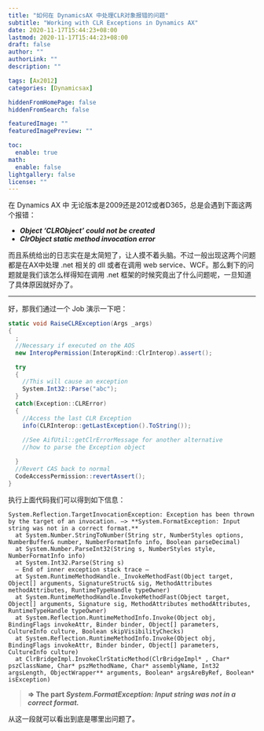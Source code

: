 ```yaml
---
title: "如何在 DynamicsAX 中处理CLR对象报错的问题"
subtitle: "Working with CLR Exceptions in Dynamics AX"
date: 2020-11-17T15:44:23+08:00
lastmod: 2020-11-17T15:44:23+08:00
draft: false
author: ""
authorLink: ""
description: ""

tags: [Ax2012]
categories: [Dynamicsax]

hiddenFromHomePage: false
hiddenFromSearch: false

featuredImage: ""
featuredImagePreview: ""

toc:
  enable: true
math:
  enable: false
lightgallery: false
license: ""
---
```


<!--more-->

在 Dynamics AX 中 无论版本是2009还是2012或者D365，总是会遇到下面这两个报错：

- ***Object ‘CLRObject’ could not be created***
- ***ClrObject static method invocation error***

而且系统给出的日志实在是太简短了，让人摸不着头脑。不过一般出现这两个问题都是在AX中处理 .net 相关的 dll 或者在调用 web service、WCF。那么剩下的问题就是我们该怎么样得知在调用 .net 框架的时候究竟出了什么问题呢，一旦知道了具体原因就好办了。

------

好，那我们通过一个 Job 演示一下吧：

```c#
static void RaiseCLRException(Args _args)
{
  ;
  //Necessary if executed on the AOS
  new InteropPermission(InteropKind::ClrInterop).assert(); 

  try
  {
    //This will cause an exception
    System.Int32::Parse("abc");
  }
  catch(Exception::CLRError)
  {
    //Access the last CLR Exception
    info(CLRInterop::getLastException().ToString());
    
    //See AifUtil::getClrErrorMessage for another alternative
    //how to parse the Exception object 

  }
  //Revert CAS back to normal
  CodeAccessPermission::revertAssert();
}
```

 执行上面代码我们可以得到如下信息：

```
System.Reflection.TargetInvocationException: Exception has been thrown by the target of an invocation. —> **System.FormatException: Input string was not in a correct format.**
  at System.Number.StringToNumber(String str, NumberStyles options, NumberBuffer& number, NumberFormatInfo info, Boolean parseDecimal)
  at System.Number.ParseInt32(String s, NumberStyles style, NumberFormatInfo info)
  at System.Int32.Parse(String s)
  — End of inner exception stack trace —
  at System.RuntimeMethodHandle._InvokeMethodFast(Object target, Object[] arguments, SignatureStruct& sig, MethodAttributes methodAttributes, RuntimeTypeHandle typeOwner)
  at System.RuntimeMethodHandle.InvokeMethodFast(Object target, Object[] arguments, Signature sig, MethodAttributes methodAttributes, RuntimeTypeHandle typeOwner)
  at System.Reflection.RuntimeMethodInfo.Invoke(Object obj, BindingFlags invokeAttr, Binder binder, Object[] parameters, CultureInfo culture, Boolean skipVisibilityChecks)
  at System.Reflection.RuntimeMethodInfo.Invoke(Object obj, BindingFlags invokeAttr, Binder binder, Object[] parameters, CultureInfo culture)
  at ClrBridgeImpl.InvokeClrStaticMethod(ClrBridgeImpl* , Char* pszClassName, Char* pszMethodName, Char* assemblyName, Int32 argsLength, ObjectWrapper** arguments, Boolean* argsAreByRef, Boolean* isException)
```



> **=> The part *System.FormatException: Input string was not in a correct format.*** 

从这一段就可以看出到底是哪里出问题了。